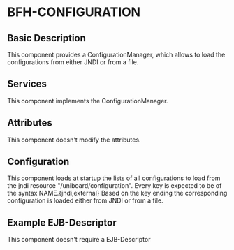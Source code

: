 # BFH-CONFIGURATION

## Basic Description

This component provides a ConfigurationManager, which allows to load the configurations
from either JNDI or from a file.

## Services

This component implements the ConfigurationManager.

## Attributes

This component doesn't modify the attributes.

## Configuration

This component loads at startup the lists of all configurations to load from the jndi resource "/uniboard/configuration".
Every key is expected to be of the syntax NAME.{jndi,external}
Based on the key ending the corresponding configuration is loaded either from JNDI or from a file.

## Example EJB-Descriptor

This component doesn't require a EJB-Descriptor